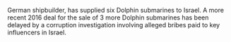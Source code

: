 German shipbuilder, has supplied six Dolphin submarines to Israel. A more recent 2016 deal for the sale of 3 more Dolphin submarines has been delayed by a corruption investigation involving alleged bribes paid to key influencers in Israel.